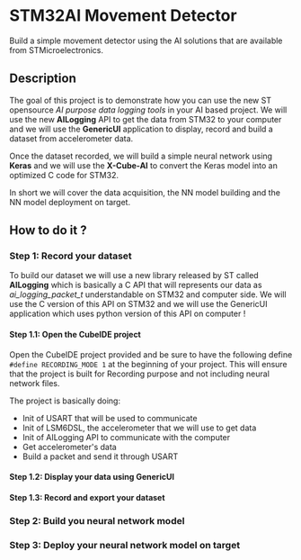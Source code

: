 # STM32AI Movement Detector
Build a simple movement detector using the AI solutions that are available from STMicroelectronics.

## Description
The goal of this project is to demonstrate how you can use the new ST opensource *AI purpose data logging tools* in your AI based project. We will use the new **AILogging** API to get the data from STM32 to your computer and we will use the **GenericUI** application to display, record and build a dataset from accelerometer data. 

Once the dataset recorded, we will build a simple neural network using **Keras** and we will use the **X-Cube-AI** to convert the Keras model into an optimized C code for STM32.

In short we will cover the data acquisition, the NN model building and the NN model deployment on target.

## How to do it ?
### Step 1: Record your dataset
To build our dataset we will use a new library released by ST called **AILogging** which is basically a C API that will represents our data as *ai_logging_packet_t* understandable on STM32 and computer side. We will use the C version of this API on STM32 and we will use the GenericUI application which uses python version of this API on computer !
#### Step 1.1: Open the CubeIDE project
Open the CubeIDE project provided and be sure to have the following define ```#define RECORDING_MODE 1``` at the beginning of your project. This will ensure that the project is built for Recording purpose and not including neural network files. 

The project is basically doing:
- Init of USART that will be used to communicate
- Init of LSM6DSL, the accelerometer that we will use to get data
- Init of AILogging API to communicate with the computer
- Get accelerometer's data 
- Build a packet and send it through USART


#### Step 1.2: Display your data using GenericUI
#### Step 1.3: Record and export your dataset

### Step 2: Build you neural network model

### Step 3: Deploy your neural network model on target

